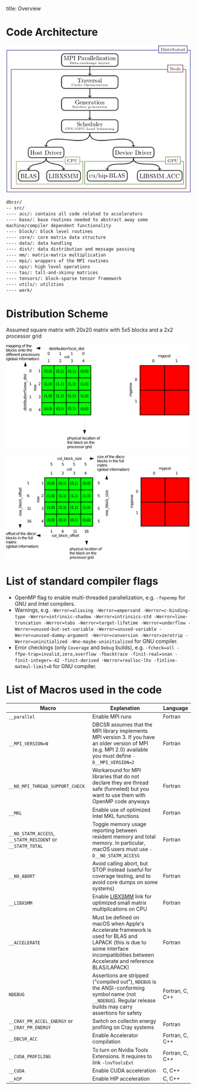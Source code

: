title: Overview

# Code Architecture

![DBCSR code architecture](./dbcsr_mm_overview.png)

```
dbcsr/
-- src/
---- acc/: contains all code related to accelerators
---- base/: base routines needed to abstract away some machine/compiler dependent functionality
---- block/: block level routines
---- core/: core matrix data structure
---- data/: data handling
---- dist/: data distribution and message passing
---- mm/: matrix-matrix multiplication
---- mpi/: wrappers of the MPI routines
---- ops/: high level operations
---- tas/: tall-and-skinny matrices
---- tensors/: block-sparse tensor framework
---- utils/: utilities
---- work/
```

# Distribution Scheme

Assumed square matrix with 20x20 matrix with 5x5 blocks and a 2x2 processor grid

![DBCSR distribution over processors](./dbcsr_dist.png)

![DBCSR block scheme](./dbcsr_blocks.png)

# List of standard compiler flags

* OpenMP flag to enable multi-threaded parallelization, e.g. `-fopenmp` for GNU and Intel compilers.
* Warnings, e.g. `-Werror=aliasing -Werror=ampersand -Werror=c-binding-type -Werror=intrinsic-shadow -Werror=intrinsics-std -Werror=line-truncation -Werror=tabs -Werror=target-lifetime -Werror=underflow -Werror=unused-but-set-variable -Werror=unused-variable -Werror=unused-dummy-argument -Werror=conversion -Werror=zerotrip -Werror=uninitialized -Wno-maybe-uninitialized` for GNU compiler.
* Error checkings (only `Coverage` and `Debug` builds), e.g. `-fcheck=all -ffpe-trap=invalid,zero,overflow -fbacktrace -finit-real=snan -finit-integer=-42 -finit-derived -Werror=realloc-lhs -finline-matmul-limit=0` for GNU compiler.

# List of Macros used in the code

| Macro | Explanation | Language |
|-|-|-|
| `__parallel` | Enable MPI runs | Fortran |
| `__MPI_VERSION=N` | DBCSR assumes that the MPI library implements MPI version 3. If you have an older version of MPI (e.g. MPI 2.0) available you must define `-D__MPI_VERSION=2` | Fortran |
| `__NO_MPI_THREAD_SUPPORT_CHECK` | Workaround for MPI libraries that do not declare they are thread safe (funneled) but you want to use them with OpenMP code anyways | Fortran |
| `__MKL` | Enable use of optimized Intel MKL functions | Fortran
| `__NO_STATM_ACCESS`, `__STATM_RESIDENT` or `__STATM_TOTAL` | Toggle memory usage reporting between resident memory and total memory. In particular, macOS users must use `-D__NO_STATM_ACCESS` | Fortran |
| `__NO_ABORT` | Avoid calling abort, but STOP instead (useful for coverage testing, and to avoid core dumps on some systems) | Fortran |
| `__LIBXSMM` | Enable [LIBXSMM](https://github.com/hfp/libxsmm/) link for optimized small matrix multiplications on CPU | Fortran |
| `__ACCELERATE` | Must be defined on macOS when Apple's Accelerate framework is used for BLAS and LAPACK (this is due to some interface incompatibilities between Accelerate and reference BLAS/LAPACK) | Fortran |
| `NDEBUG`       | Assertions are stripped ("compiled out"), `NDEBUG` is the ANSI-conforming symbol name (not `__NDEBUG`). Regular release builds may carry assertions for safety | Fortran, C, C++ |
| `__CRAY_PM_ACCEL_ENERGY` or `__CRAY_PM_ENERGY` | Switch on collectin energy profiling on Cray systems | Fortran |
| `__DBCSR_ACC` | Enable Accelerator compilation | Fortran, C, C++ |
| `__CUDA_PROFILING`  | To turn on Nvidia Tools Extensions. It requires to link `-lnvToolsExt` | Fortran, C, C++ |
| `__CUDA` | Enable CUDA acceleration | C, C++ |
| `__HIP`  | Enable HIP acceleration | C, C++ |




